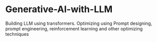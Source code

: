 # Generative-AI-with-LLM
Building LLM using transformers. Optimizing using Prompt designing, prompt engineering, reinforcement learning and other optimizing techniques
